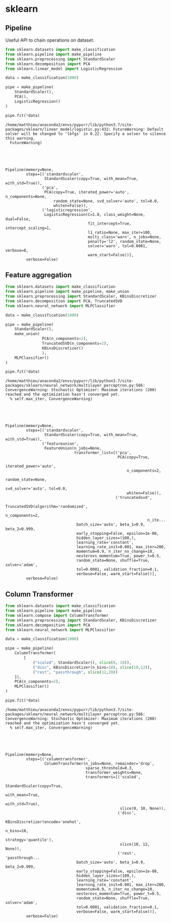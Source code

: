 # sklearn

## Pipeline

Useful API to chain operations on dataset.


```python
from sklearn.datasets import make_classification
from sklearn.pipeline import make_pipeline
from sklearn.preprocessing import StandardScaler
from sklearn.decomposition import PCA
from sklearn.linear_model import LogisticRegression

data = make_classification(1000)

pipe = make_pipeline(
    StandardScaler(),
    PCA(),
    LogisticRegression()
)

pipe.fit(*data)

```

    /home/matthieu/anaconda2/envs/pypurr/lib/python3.7/site-packages/sklearn/linear_model/logistic.py:432: FutureWarning: Default solver will be changed to 'lbfgs' in 0.22. Specify a solver to silence this warning.
      FutureWarning)





    Pipeline(memory=None,
             steps=[('standardscaler',
                     StandardScaler(copy=True, with_mean=True, with_std=True)),
                    ('pca',
                     PCA(copy=True, iterated_power='auto', n_components=None,
                         random_state=None, svd_solver='auto', tol=0.0,
                         whiten=False)),
                    ('logisticregression',
                     LogisticRegression(C=1.0, class_weight=None, dual=False,
                                        fit_intercept=True, intercept_scaling=1,
                                        l1_ratio=None, max_iter=100,
                                        multi_class='warn', n_jobs=None,
                                        penalty='l2', random_state=None,
                                        solver='warn', tol=0.0001, verbose=0,
                                        warm_start=False))],
             verbose=False)



## Feature aggregation


```python
from sklearn.datasets import make_classification
from sklearn.pipeline import make_pipeline, make_union
from sklearn.preprocessing import StandardScaler, KBinsDiscretizer
from sklearn.decomposition import PCA, TruncatedSVD
from sklearn.neural_network import MLPClassifier

data = make_classification(1000)

pipe = make_pipeline(
    StandardScaler(),
    make_union( 
                PCA(n_components=2),
                TruncatedSVD(n_components=2),
                KBinsDiscretizer()
                ),
    MLPClassifier()
)

pipe.fit(*data)
```

    /home/matthieu/anaconda2/envs/pypurr/lib/python3.7/site-packages/sklearn/neural_network/multilayer_perceptron.py:566: ConvergenceWarning: Stochastic Optimizer: Maximum iterations (200) reached and the optimization hasn't converged yet.
      % self.max_iter, ConvergenceWarning)





    Pipeline(memory=None,
             steps=[('standardscaler',
                     StandardScaler(copy=True, with_mean=True, with_std=True)),
                    ('featureunion',
                     FeatureUnion(n_jobs=None,
                                  transformer_list=[('pca',
                                                     PCA(copy=True,
                                                         iterated_power='auto',
                                                         n_components=2,
                                                         random_state=None,
                                                         svd_solver='auto', tol=0.0,
                                                         whiten=False)),
                                                    ('truncatedsvd',
                                                     TruncatedSVD(algorithm='randomized',
                                                                  n_components=2,
                                                                  n_ite...
                                   batch_size='auto', beta_1=0.9, beta_2=0.999,
                                   early_stopping=False, epsilon=1e-08,
                                   hidden_layer_sizes=(100,),
                                   learning_rate='constant',
                                   learning_rate_init=0.001, max_iter=200,
                                   momentum=0.9, n_iter_no_change=10,
                                   nesterovs_momentum=True, power_t=0.5,
                                   random_state=None, shuffle=True, solver='adam',
                                   tol=0.0001, validation_fraction=0.1,
                                   verbose=False, warm_start=False))],
             verbose=False)



## Column Transformer


```python
from sklearn.datasets import make_classification
from sklearn.pipeline import make_pipeline
from sklearn.compose import ColumnTransformer
from sklearn.preprocessing import StandardScaler, KBinsDiscretizer
from sklearn.decomposition import PCA
from sklearn.neural_network import MLPClassifier

data = make_classification(1000)

pipe = make_pipeline(
    ColumnTransformer(
        [
            ("scaled", StandardScaler(), slice(0, 10)),
            ("disc", KBinsDiscretizer(n_bins=10), slice(10,12)),
            ("rest", "passthrough", slice(12,20))
    ]), 
    PCA(n_components=2),
    MLPClassifier()
)

pipe.fit(*data)

```

    /home/matthieu/anaconda2/envs/pypurr/lib/python3.7/site-packages/sklearn/neural_network/multilayer_perceptron.py:566: ConvergenceWarning: Stochastic Optimizer: Maximum iterations (200) reached and the optimization hasn't converged yet.
      % self.max_iter, ConvergenceWarning)





    Pipeline(memory=None,
             steps=[('columntransformer',
                     ColumnTransformer(n_jobs=None, remainder='drop',
                                       sparse_threshold=0.3,
                                       transformer_weights=None,
                                       transformers=[('scaled',
                                                      StandardScaler(copy=True,
                                                                     with_mean=True,
                                                                     with_std=True),
                                                      slice(0, 10, None)),
                                                     ('disc',
                                                      KBinsDiscretizer(encode='onehot',
                                                                       n_bins=10,
                                                                       strategy='quantile'),
                                                      slice(10, 12, None)),
                                                     ('rest', 'passthrough...
                                   batch_size='auto', beta_1=0.9, beta_2=0.999,
                                   early_stopping=False, epsilon=1e-08,
                                   hidden_layer_sizes=(100,),
                                   learning_rate='constant',
                                   learning_rate_init=0.001, max_iter=200,
                                   momentum=0.9, n_iter_no_change=10,
                                   nesterovs_momentum=True, power_t=0.5,
                                   random_state=None, shuffle=True, solver='adam',
                                   tol=0.0001, validation_fraction=0.1,
                                   verbose=False, warm_start=False))],
             verbose=False)


